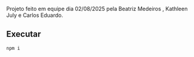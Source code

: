 Projeto feito em equipe dia 02/08/2025 pela Beatriz Medeiros , Kathleen July e Carlos Eduardo.
## Executar
```
npm i
 ```

